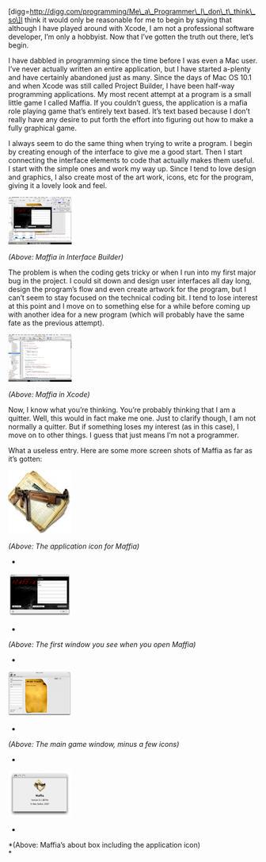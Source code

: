 \[digg=http://digg.com/programming/Me\_a\_Programmer\_I\_don\_t\_think\_so\]I think it would only be reasonable for me to begin by saying that although I have played around with Xcode, I am not a professional software developer, I’m only a hobbyist. Now that I’ve gotten the truth out there, let’s begin.

I have dabbled in programming since the time before I was even a Mac user. I’ve never actually written an entire application, but I have started a-plenty and have certainly abandoned just as many. Since the days of Mac OS 10.1 and when Xcode was still called Project Builder, I have been half-way programming applications. My most recent attempt at a program is a small little game I called Maffia. If you couldn’t guess, the application is a mafia role playing game that’s entirely text based. It’s text based because I don’t really have any desire to put forth the effort into figuring out how to make a fully graphical game.

I always seem to do the same thing when trying to write a program. I begin by creating enough of the interface to give me a good start. Then I start connecting the interface elements to code that actually makes them useful. I start with the simple ones and work my way up. Since I tend to love design and graphics, I also create most of the art work, icons, etc for the program, giving it a lovely look and feel.

[![Maffia in Interface Builder](picture-2.thumbnail.png)](https://i0.wp.com/blog.alexseifert.com/wp-content/uploads/2007/08/picture-2-1.png?ssl=1 "Maffia in Interface Builder")

*(Above: Maffia in Interface Builder)*

The problem is when the coding gets tricky or when I run into my first major bug in the project. I could sit down and design user interfaces all day long, design the program’s flow and even create artwork for the program, but I can’t seem to stay focused on the technical coding bit. I tend to lose interest at this point and I move on to something else for a while before coming up with another idea for a new program (which will probably have the same fate as the previous attempt).

[![Maffia in Xcode](picture-1.thumbnail.png)](https://i0.wp.com/blog.alexseifert.com/wp-content/uploads/2007/08/picture-1-1.png?ssl=1 "Maffia in Xcode")

*(Above: Maffia in Xcode)*

Now, I know what you’re thinking. You’re probably thinking that I am a quitter. Well, this would in fact make me one. Just to clarify though, I am not normally a quitter. But if something loses my interest (as in this case), I move on to other things. I guess that just means I’m not a programmer.

What a useless entry. Here are some more screen shots of Maffia as far as it’s gotten:

[![Maffia Icon](icon2.thumbnail.jpg)](https://i0.wp.com/blog.alexseifert.com/wp-content/uploads/2007/08/icon2-1.jpg?ssl=1 "Maffia Icon")

*(Above: The application icon for Maffia)*

*

[![Maffia Start Window](picture-4.thumbnail.png)](https://i0.wp.com/blog.alexseifert.com/wp-content/uploads/2007/08/picture-4-1.png?ssl=1 "Maffia Start Window")

*

*(Above: The first window you see when you open Maffia)*

*

[![Maffia Main Window](picture-3.thumbnail.png)](https://i0.wp.com/blog.alexseifert.com/wp-content/uploads/2007/08/picture-3-1.png?ssl=1 "Maffia Main Window")

*

*(Above: The main game window, minus a few icons)*

*

[![Maffia About Window](picture-5.thumbnail.png)](https://i0.wp.com/blog.alexseifert.com/wp-content/uploads/2007/08/picture-5-1.png?ssl=1 "Maffia About Window")

*

*(Above: Maffia’s about box including the application icon)  
*